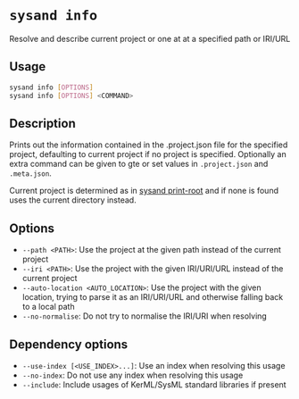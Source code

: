 # `sysand info`

Resolve and describe current project or one at at a specified path or IRI/URL

## Usage

```sh
sysand info [OPTIONS]
sysand info [OPTIONS] <COMMAND>
```

## Description

Prints out the information contained in the .project.json file for the specified
project, defaulting to current project if no project is specified. Optionally an
extra command can be given to gte or set values in `.project.json` and `.meta.json`.

Current project is determined as in [sysand print-root](root.md) and
if none is found uses the current directory instead.

## Options

- `--path <PATH>`: Use the project at the given path instead of the current project
- `--iri <PATH>`: Use the project with the given IRI/URI/URL instead of the
  current project
- `--auto-location <AUTO_LOCATION>`: Use the project with the given location, trying
  to parse it as an IRI/URI/URL and otherwise falling back to a local path
- `--no-normalise`: Do not try to normalise the IRI/URI when resolving

## Dependency options

- `--use-index [<USE_INDEX>...]`: Use an index when resolving this usage
- `--no-index`: Do not use any index when resolving this usage
- `--include`: Include usages of KerML/SysML standard libraries if present
